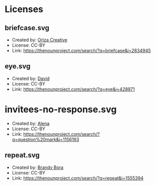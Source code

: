 # Licenses

## briefcase.svg
- Created by: [Oriza Creative](https://thenounproject.com/orizacreativa)
- License: CC-BY
- Link: https://thenounproject.com/search/?q=briefcase&i=2834945

## eye.svg
- Created by: [David](https://thenounproject.com/kaxgyatso)
- License: CC-BY
- Link: https://thenounproject.com/search/?q=eye&i=428971

# invitees-no-response.svg
- Created by: [Alena](https://thenounproject.com/joyeyes)
- License: CC-BY
- Link: https://thenounproject.com/search/?q=question%20mark&i=1156193

## repeat.svg
- Created by: [Brandy Bora](https://thenounproject.com/brandy.bora/)
- License: CC-BY
- Link: https://thenounproject.com/search/?q=repeat&i=1555394
